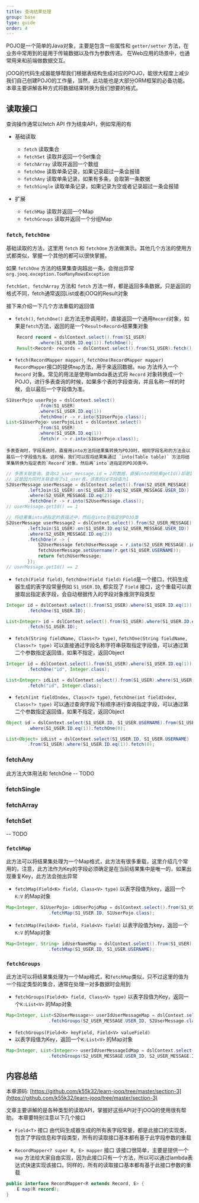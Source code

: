 ```yaml
---
title: 查询结果处理
group: base
type: guide
order: 4
---
```


POJO是一个简单的Java对象，主要是包含一些属性和 `getter/setter` 方法，在业务中常用到的是用于传输数据以及作为参数传递。 在Web应用的场景中，也通常用来和前端做数据交互。

jOOQ的代码生成器能够帮我们根据表结构生成对应的POJO，能很大程度上减少我们自己创建POJO的工作量，当然，此功能也是大部分ORM框架的必备功能。本章主要讲解各种方式将数据结果转换为我们想要的格式。

## 读取接口
查询操作通常以fetch API 作为结束API，例如常用的有 
- 基础读取
  - `fetch`         读取集合
  - `fetchSet`      读取并返回一个Set集合
  - `fetchArray`    读取并返回一个数组
  - `fetchOne`      读取单条记录，如果记录超过一条会报错
  - `fetchAny`      读取单条记录，如果有多条，会取第一条数据
  - `fetchSingle`   读取单条记录，如果记录为空或者记录超过一条会报错

- 扩展
  - `fetchMap`      读取并返回一个Map
  - `fetchGroups`   读取并返回一个分组Map

### `fetch`, `fetchOne`
基础读取的方法，这里用 `fetch` 和 `fetchOne` 方法做演示。其他几个方法的使用方式都类似，掌握一个其他的都可以很快掌握。

如果 `fetchOne` 方法的结果集查询超出一条，会抛出异常 `org.jooq.exception.TooManyRowsException`

 `fetchSet, fetchArray`  方法和 `fetch` 方法一样，都是返回多条数据，只是返回的格式不同，fetch通常返回List或者jOOQ的Result对象

接下来介绍一下几个方法重载的返回值

- `fetch()`, `fetchOne()` 
    此方法无参调用时，直接返回一个通用`Record`对象，如果是`fetch`方法，返回的是一个`Result<Record>`结果集对象
```java
    Record record = dslContext.select().from(S1_USER)
            .where(S1_USER.ID.eq(1)).fetchOne();
    Result<Record> records = dslContext.select().from(S1_USER).fetch();
```

- `fetch(RecordMapper mapper)`, `fetchOne(RecordMapper mapper)`
    `RecordMapper`接口的提供`map`方法，用于来返回数据。`map` 方法传入一个 `Record` 对象。常见的用法是使用lambda表达式将 `Record` 对象转换成一个POJO，进行多表查询的时候，如果多个表的字段查询，并且名称一样的时候，会以最后一个字段值为准。
```java
S1UserPojo userPojo = dslContext.select()
            .from(S1_USER)
            .where(S1_USER.ID.eq(1))
            .fetchOne(r -> r.into(S1UserPojo.class));
List<S1UserPojo> userPojoList = dslContext.select()
            .from(S1_USER)
            .where(S1_USER.ID.eq(1))
            .fetch(r -> r.into(S1UserPojo.class));

```
    多表查询时，字段系统时，直接用into方法将结果集转换为POJO时，相同字段名称的方法会以最后一个字段值为准。这时候，我们可以现将结果集通过 `into(Table table)` 方法将结果集转换为指定表的`Record`对象，然后再`into`进指定的POJO类中。
```java 
// 多表关联查询，查询s2_user_message.id = 2的数据，直接into的结果getId()却是1
// 这是因为同时关联查询了s1_user表，该表的id字段值为1
S2UserMessage userMessage = dslContext.select().from(S2_USER_MESSAGE)
        .leftJoin(S1_USER).on(S1_USER.ID.eq(S2_USER_MESSAGE.USER_ID))
        .where(S2_USER_MESSAGE.ID.eq(2))
        .fetchOne(r -> r.into(S2UserMessage.class));
// userMessage.getId() == 1

// 将结果集into进指定的表描述中，然后在into至指定的POJO类
S2UserMessage userMessage2 = dslContext.select().from(S2_USER_MESSAGE)
        .leftJoin(S1_USER).on(S1_USER.ID.eq(S2_USER_MESSAGE.USER_ID))
        .where(S2_USER_MESSAGE.ID.eq(2))
        .fetchOne(r -> {
            S2UserMessage fetchUserMessage = r.into(S2_USER_MESSAGE).into(S2UserMessage.class);
            fetchUserMessage.setUsername(r.get(S1_USER.USERNAME));
            return fetchUserMessage;
        });
// userMessage.getId() == 2
```

- `fetch(Field field)`, `fetchOne(Field field)`
    `Field`是一个接口，代码生成器生成的表字段常量例如 `S1_USER.ID`, 都实现了 `Field` 接口，这个重载可以直接取出指定表字段，会自动根据传入的字段对象推测字段类型
```java
Integer id = dslContext.select().from(S1_USER).where(S1_USER.ID.eq(1))
        .fetchOne(S1_USER.ID);

List<Integer> id = dslContext.select().from(S1_USER).where(S1_USER.ID.eq(1))
        .fetch(S1_USER.ID);
```

- `fetch(String fieldName, Class<?> type)`, `fetchOne(String fieldName, Class<?> type)`
    可以直接通过字段名称字符串获取指定字段值，可以通过第二个参数指定返回值，如果不指定，返回Object
```java
Integer id = dslContext.select().from(S1_USER).where(S1_USER.ID.eq(1))
        .fetchOne("id", Integer.class);

List<Integer> idList = dslContext.select().from(S1_USER).where(S1_USER.ID.eq(1))
        .fetch("id", Integer.class); 
```

- `fetch(int fieldIndex, Class<?> type)`, `fetchOne(int fieldIndex, Class<?> type)`
    可以通过查询字段下标顺序进行查询指定字段，可以通过第二个参数指定返回值，如果不指定，返回Object
```java
Object id = dslContext.select(S1_USER.ID, S1_USER.USERNAME).from(S1_USER)
        .where(S1_USER.ID.eq(1)).fetchOne(0);

List<Object> idList = dslContext.select(S1_USER.ID, S1_USER.USERNAME)
        .from(S1_USER).where(S1_USER.ID.eq(1)).fetch(0);
```

### fetchAny
此方法大体用法和 fetchOne 
-- TODO 

### fetchSingle

### fetchArray

### fetchSet 
-- TODO


### `fetchMap`

此方法可以将结果集处理为一个Map格式，此方法有很多重载，这里介绍几个常用的，注意，此方法作为Key的字段必须确定是在当前结果集中是唯一的，如果出现重复Key，此方法会抛出异常

- `fetchMap(Field<K> field, Class<V> type)`
以表字段值为key，返回一个 `K:V` 的Map对象
```java
Map<Integer, S1UserPojo> idUserPojoMap = dslContext.select().from(S1_USER)
                .fetchMap(S1_USER.ID, S1UserPojo.class);

```

- `fetchMap(Feild<K> field, Field<V> field)`
以表字段值为key，返回一个 `K:V` 的Map对象
```java
Map<Integer, String> idUserNameMap = dslContext.select().from(S1_USER)
                .fetchMap(S1_USER.ID, S1_USER.USERNAME);
```

### `fetchGroups`

此方法可以将结果集处理为一个Map格式，和`fetchMap`类似，只不过这里的值为一个指定类型的集合，通常在处理一对多数据时会用到

- `fetchGroups(Field<K> field, Class<V> type)`
以表字段值为Key，返回一个`K:List<V>` 的Map对象
```java
Map<Integer, List<S2UserMessage>> userIdUserMessageMap = dslContext.select().from(S2_USER_MESSAGE)
                .fetchGroups(S2_USER_MESSAGE.USER_ID, S2UserMessage.class);
```

- `fetchGroups(Field<K> keyField, Field<V> valueField)`
- 以表字段值为Key，返回一个`K:List<V>` 的Map对象
```java
Map<Integer, List<Integer>> userIdUserMessageIdMap = dslContext.select().from(S2_USER_MESSAGE)
                .fetchGroups(S2_USER_MESSAGE.USER_ID, S2_USER_MESSAGE.ID);
```

## 内容总结
本章源码: [https://github.com/k55k32/learn-jooq/tree/master/section-3](https://github.com/k55k32/learn-jooq/tree/master/section-3)

文章主要讲解的是各种类型的读取API，掌握好这些API对于jOOQ的使用很有帮助。 本章要特别注意以下几个接口
- `Field<T>` 接口
    由代码生成器生成的所有表字段常量，都是此接口的实现类，包含了字段信息和字段类型，所有的读取接口基本都有基于此字段参数的重载

- `RecordMapper<? super R, E> mapper` 接口
    该接口很简单，主要是提供一个 `map` 方法给大家自由实现，因为此接口只有一个方法，所以可以通过lambda表达式快速实现该接口。同样的，所有的读取接口基本都有基于此接口参数的重载
```java
public interface RecordMapper<R extends Record, E> {
    E map(R record);
}
```